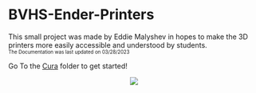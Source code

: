 # BVHS-Ender-Printers
This small project was made by Eddie Malyshev in hopes to make the 3D printers more easily accessible and understood by students. 
<br>
<sub><sub>The Documentation was last updated on 03/28/2023</sub></sub>

Go To the <a href="https://github.com/EAMalyshev/BVHS-Cura/tree/main/Cura">Cura</a> folder to get started!
<p align="center">
  <img src="https://upload.wikimedia.org/wikipedia/commons/thumb/d/d4/Klipper-logo_svg.svg/512px-Klipper-logo_svg.svg.png" />
</p>
